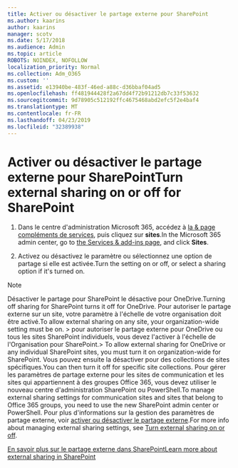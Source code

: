 ```yaml
---
title: Activer ou désactiver le partage externe pour SharePoint
ms.author: kaarins
author: kaarins
manager: scotv
ms.date: 5/17/2018
ms.audience: Admin
ms.topic: article
ROBOTS: NOINDEX, NOFOLLOW
localization_priority: Normal
ms.collection: Adm_O365
ms.custom: ''
ms.assetid: e13940be-483f-46ed-a88c-d36bbaf04ad5
ms.openlocfilehash: ff481944428f2a67dd4f72b91212db7c33f53632
ms.sourcegitcommit: 9d78905c512192ffc4675468abd2efc5f2e4baf4
ms.translationtype: MT
ms.contentlocale: fr-FR
ms.lasthandoff: 04/23/2019
ms.locfileid: "32389938"
---
```

# <a name="turn-external-sharing-on-or-off-for-sharepoint"></a><span data-ttu-id="b2d22-102">Activer ou désactiver le partage externe pour SharePoint</span><span class="sxs-lookup"><span data-stu-id="b2d22-102">Turn external sharing on or off for SharePoint</span></span>

1. <span data-ttu-id="b2d22-103">Dans le centre d'administration Microsoft 365, accédez à [la &amp; page compléments de services](https://portal.office.com/adminportal/home#/Settings/ServicesAndAddIns), puis cliquez sur **sites**.</span><span class="sxs-lookup"><span data-stu-id="b2d22-103">In the Microsoft 365 admin center, go to [the Services &amp; add-ins page](https://portal.office.com/adminportal/home#/Settings/ServicesAndAddIns), and click **Sites**.</span></span>
    
2. <span data-ttu-id="b2d22-104">Activez ou désactivez le paramètre ou sélectionnez une option de partage si elle est activée.</span><span class="sxs-lookup"><span data-stu-id="b2d22-104">Turn the setting on or off, or select a sharing option if it's turned on.</span></span>
    
> [!NOTE]
> <span data-ttu-id="b2d22-105">Désactiver le partage pour SharePoint le désactive pour OneDrive.</span><span class="sxs-lookup"><span data-stu-id="b2d22-105">Turning off sharing for SharePoint turns it off for OneDrive.</span></span> <span data-ttu-id="b2d22-106">Pour autoriser le partage externe sur un site, votre paramètre à l'échelle de votre organisation doit être activé.</span><span class="sxs-lookup"><span data-stu-id="b2d22-106">To allow external sharing on any site, your organization-wide setting must be on.</span></span> <span data-ttu-id="b2d22-107">> pour autoriser le partage externe pour OneDrive ou tous les sites SharePoint individuels, vous devez l'activer à l'échelle de l'Organisation pour SharePoint.</span><span class="sxs-lookup"><span data-stu-id="b2d22-107">> To allow external sharing for OneDrive or any individual SharePoint sites, you must turn it on organization-wide for SharePoint.</span></span> <span data-ttu-id="b2d22-108">Vous pouvez ensuite la désactiver pour des collections de sites spécifiques.</span><span class="sxs-lookup"><span data-stu-id="b2d22-108">You can then turn it off for specific site collections.</span></span> <span data-ttu-id="b2d22-109">Pour gérer les paramètres de partage externe pour les sites de communication et les sites qui appartiennent à des groupes Office 365, vous devez utiliser le nouveau centre d'administration SharePoint ou PowerShell.</span><span class="sxs-lookup"><span data-stu-id="b2d22-109">To manage external sharing settings for communication sites and sites that belong to Office 365 groups, you need to use the new SharePoint admin center or PowerShell.</span></span> <span data-ttu-id="b2d22-110">Pour plus d'informations sur la gestion des paramètres de partage externe, voir [activer ou désactiver le partage externe](https://go.microsoft.com/fwlink/?linkid=866426).</span><span class="sxs-lookup"><span data-stu-id="b2d22-110">For more info about managing external sharing settings, see [Turn external sharing on or off](https://go.microsoft.com/fwlink/?linkid=866426).</span></span> 
  
[<span data-ttu-id="b2d22-111">En savoir plus sur le partage externe dans SharePoint</span><span class="sxs-lookup"><span data-stu-id="b2d22-111">Learn more about external sharing in SharePoint</span></span>](https://go.microsoft.com/fwlink/?linkid=734908)
  

